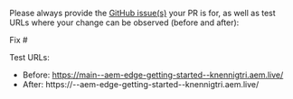 Please always provide the [GitHub issue(s)](../issues) your PR is for, as well as test URLs where your change can be observed (before and after):

Fix #<gh-issue-id>

Test URLs:
- Before: https://main--aem-edge-getting-started--knennigtri.aem.live/
- After: https://<branch>--aem-edge-getting-started--knennigtri.aem.live/
